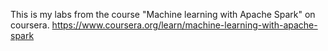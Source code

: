 This is my labs from the course "Machine learning with Apache Spark" on coursera.
https://www.coursera.org/learn/machine-learning-with-apache-spark